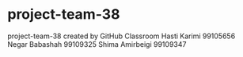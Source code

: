 # project-team-38
project-team-38 created by GitHub Classroom
Hasti Karimi 99105656
Negar Babashah 99109325
Shima Amirbeigi 99109347

